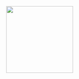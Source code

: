 <div>
<div>
  <a href="https://github.com/KallyneRocha">
  <img height="180em" src="https://github-readme-stats.vercel.app/api/top-langs/?username=kallynerocha&layout=compact&langs_count=7&theme=dracula"/>
</div>

</div>
